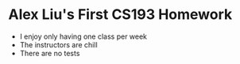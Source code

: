 # Alex Liu's First CS193 Homework
- I enjoy only having one class per week
- The instructors are chill
- There are no tests
